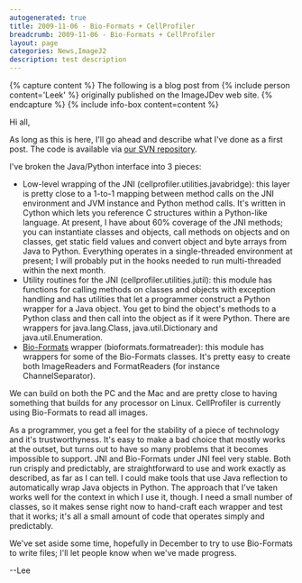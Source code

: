 ```yaml
---
autogenerated: true
title: 2009-11-06 - Bio-Formats + CellProfiler
breadcrumb: 2009-11-06 - Bio-Formats + CellProfiler
layout: page
categories: News,ImageJ2
description: test description
---
```



{% capture  content %}
The following is a blog post from {% include person content='Leek' %} originally published on the ImageJDev web site.
{% endcapture %}
{% include info-box content=content %}

Hi all,

As long as this is here, I'll go ahead and describe what I've done as a first post. The code is available via [our SVN repository](https://svn.broadinstitute.org/CellProfiler/trunk/CellProfiler/pyCellProfiler).

I've broken the Java/Python interface into 3 pieces:

-   Low-level wrapping of the JNI (cellprofiler.utilities.javabridge): this layer is pretty close to a 1-to-1 mapping between method calls on the JNI environment and JVM instance and Python method calls. It's written in Cython which lets you reference C structures within a Python-like language. At present, I have about 60% coverage of the JNI methods; you can instantiate classes and objects, call methods on objects and on classes, get static field values and convert object and byte arrays from Java to Python. Everything operates in a single-threaded environment at present; I will probably put in the hooks needed to run multi-threaded within the next month.
-   Utility routines for the JNI (cellprofiler.utilities.jutil): this module has functions for calling methods on classes and objects with exception handling and has utilities that let a programmer construct a Python wrapper for a Java object. You get to bind the object's methods to a Python class and then call into the object as if it were Python. There are wrappers for java.lang.Class, java.util.Dictionary and java.util.Enumeration.
-   [Bio-Formats](Bio-Formats) wrapper (bioformats.formatreader): this module has wrappers for some of the Bio-Formats classes. It's pretty easy to create both ImageReaders and FormatReaders (for instance ChannelSeparator).

We can build on both the PC and the Mac and are pretty close to having something that builds for any processor on Linux. CellProfiler is currently using Bio-Formats to read all images.

As a programmer, you get a feel for the stability of a piece of technology and it's trustworthyness. It's easy to make a bad choice that mostly works at the outset, but turns out to have so many problems that it becomes impossible to support. JNI and Bio-Formats under JNI feel very stable. Both run crisply and predictably, are straightforward to use and work exactly as described, as far as I can tell. I could make tools that use Java reflection to automatically wrap Java objects in Python. The approach that I've taken works well for the context in which I use it, though. I need a small number of classes, so it makes sense right now to hand-craft each wrapper and test that it works; it's all a small amount of code that operates simply and predictably.

We've set aside some time, hopefully in December to try to use Bio-Formats to write files; I'll let people know when we've made progress.

--Lee

 

